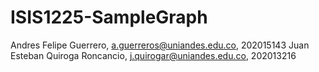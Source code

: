# ISIS1225-SampleGraph

Andres Felipe Guerrero, a.guerreros@uniandes.edu.co, 202015143
Juan Esteban Quiroga Roncancio, j.quirogar@uniandes.edu.co, 202013216

